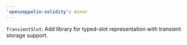 ```yaml
---
'openzeppelin-solidity': minor
---
```


`TransientSlot`: Add library for typed-slot representation with transient storage support.

